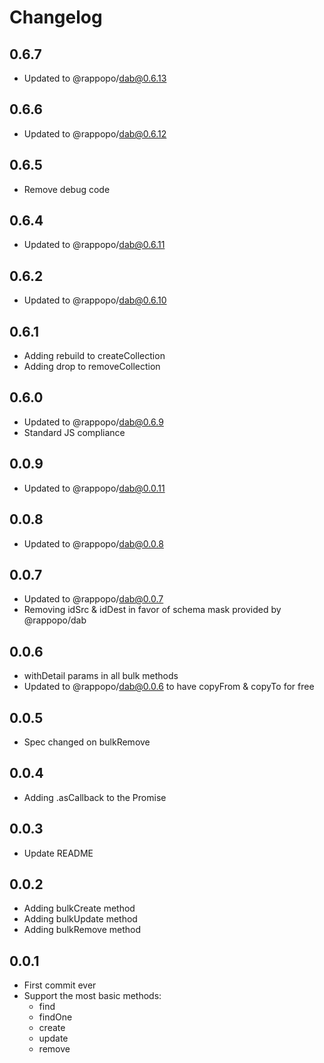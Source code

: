 # Changelog

## 0.6.7

* Updated to @rappopo/dab@0.6.13

## 0.6.6

* Updated to @rappopo/dab@0.6.12

## 0.6.5

* Remove debug code

## 0.6.4

* Updated to @rappopo/dab@0.6.11

## 0.6.2

* Updated to @rappopo/dab@0.6.10

## 0.6.1

* Adding rebuild to createCollection
* Adding drop to removeCollection

## 0.6.0

* Updated to @rappopo/dab@0.6.9
* Standard JS compliance

## 0.0.9

* Updated to @rappopo/dab@0.0.11

## 0.0.8

* Updated to @rappopo/dab@0.0.8

## 0.0.7

* Updated to @rappopo/dab@0.0.7
* Removing idSrc & idDest in favor of schema mask provided by @rappopo/dab

## 0.0.6

* withDetail params in all bulk methods
* Updated to @rappopo/dab@0.0.6 to have copyFrom & copyTo for free

## 0.0.5

* Spec changed on bulkRemove

## 0.0.4

* Adding .asCallback to the Promise

## 0.0.3

* Update README

## 0.0.2

* Adding bulkCreate method
* Adding bulkUpdate method
* Adding bulkRemove method

## 0.0.1

* First commit ever
* Support the most basic methods:
  * find
  * findOne
  * create
  * update
  * remove